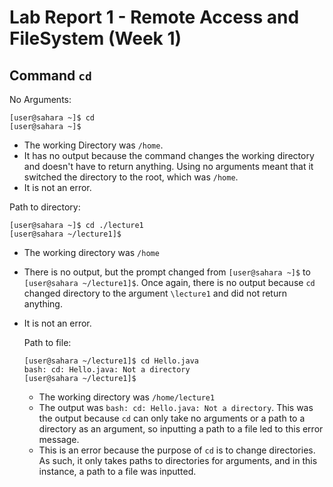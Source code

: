 # Lab Report 1 - Remote Access and FileSystem (Week 1)

## Command `cd`
No Arguments:
```
[user@sahara ~]$ cd
[user@sahara ~]$
```
* The working Directory was `/home`.
* It has no output because the command changes the working directory and doesn't have to return anything. Using no arguments meant that it switched the directory to the root, which was `/home`.
* It is not an error.

Path to directory:
```
[user@sahara ~]$ cd ./lecture1
[user@sahara ~/lecture1]$
```
* The working directory was `/home`
* There is no output, but the prompt changed from `[user@sahara ~]$` to `[user@sahara ~/lecture1]$`. Once again, there is no output because `cd` changed directory to the argument `\lecture1` and did not return anything.
* It is not an error.

  Path to file:
  ```
  [user@sahara ~/lecture1]$ cd Hello.java
  bash: cd: Hello.java: Not a directory
  [user@sahara ~/lecture1]$
  ```
  * The working directory was `/home/lecture1`
  * The output was `bash: cd: Hello.java: Not a directory`. This was the output because `cd` can only take no arguments or a path to a directory as an argument, so inputting a path to a file led to this error message.
  * This is an error because the purpose of `cd` is to change directories. As such, it only takes paths to directories for arguments, and in this instance, a path to a file was inputted.
